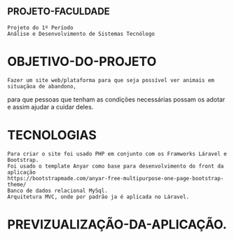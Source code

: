 ## PROJETO-FACULDADE
    Projeto do 1º Período
    Análise e Desenvolvimento de Sistemas Tecnólogo

# OBJETIVO-DO-PROJETO
    Fazer um site web/plataforma para que seja possível ver animais em situaçãoa de abandono,
para que pessoas que tenham as condições necessárias possam os adotar e assim ajudar a cuidar deles.

# TECNOLOGIAS
    Para criar o site foi usado PHP em conjunto com os Framworks Láravel e Bootstrap.
    Foi usado o template Anyar como base para desenvolvimento do front da aplicação
    https://bootstrapmade.com/anyar-free-multipurpose-one-page-bootstrap-theme/
    Banco de dados relacional MySql.
    Arquitetura MVC, onde por padrão ja é aplicada no Láravel.

# PREVIZUALIZAÇÃO-DA-APLICAÇÃO.
    